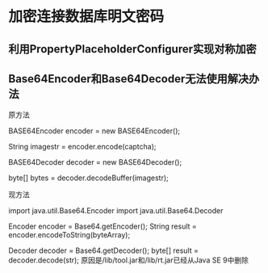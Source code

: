 # 加密连接数据库明文密码
## 利用PropertyPlaceholderConfigurer实现对称加密
## Base64Encoder和Base64Decoder无法使用解决办法
原方法

BASE64Encoder encoder = new BASE64Encoder();

String imagestr =  encoder.encode(captcha);

BASE64Decoder decoder = new BASE64Decoder();

byte[] bytes = decoder.decodeBuffer(imagestr);

现方法

import java.util.Base64.Encoder
import java.util.Base64.Decoder
 
Encoder encoder = Base64.getEncoder();
String result = encoder.encodeToString(byteArray);
 
Decoder decoder = Base64.getDecoder();
byte[] result = decoder.decode(str);
原因是/lib/tool.jar和/lib/rt.jar已经从Java SE 9中删除